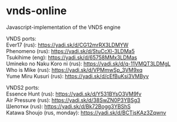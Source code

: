 # vnds-online
Javascript-implementation of the VNDS engine 

VNDS ports:<br>
  Ever17 (rus): https://yadi.sk/d/CG12mrRX3LDMYW<br>
  Phenomeno (rus): https://yadi.sk/d/StuCcXl-3LDMa5<br>
  Tsukihime (eng): https://yadi.sk/d/65758MMx3LDMas<br>
  Umineko no Naku Koro ni (rus): https://yadi.sk/d/q-11VMQT3LDMgL<br>
  Who is Mike (rus): https://yadi.sk/d/VPMmwSp_3VM9xq<br>
  Yume Miru Kusuri (rus): https://yadi.sk/d/cEfBuKsi3VMByv<br>

VNDS2 ports:<br>
  Essence Hunt (rus): https://yadi.sk/d/Y531BYsO3VM9fv<br>
  Air Pressure (rus): https://yadi.sk/d/38SwZN0P3YBSg3<br>
  Шепотки (rus): https://yadi.sk/d/Bk72Bogg3YBShS<br>
  Katawa Shoujo (rus, monday): https://yadi.sk/d/BCTjsKAz3Zqwnv
  

